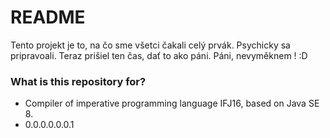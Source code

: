 # README #

Tento projekt je to, na čo sme všetci čakali celý prvák. Psychicky sa pripravoali. Teraz prišiel ten čas, dať to ako páni. Páni, nevyměknem ! :D

### What is this repository for? ###

* Compiler of imperative programming language IFJ16, based on Java SE 8.
* 0.0.0.0.0.0.1